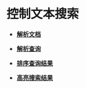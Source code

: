 # 控制文本搜索<a name="ZH-CN_TOPIC_0242370486"></a>

-   **[解析文档](解析文档.md)**  

-   **[解析查询](解析查询.md)**  

-   **[排序查询结果](排序查询结果.md)**  

-   **[高亮搜索结果](高亮搜索结果.md)**  


